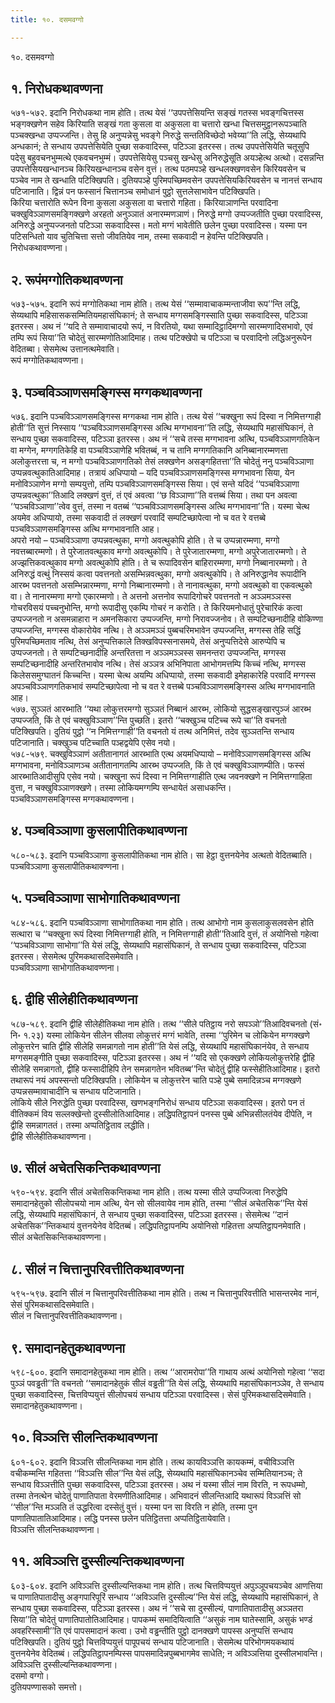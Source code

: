 ```yaml
---
title: १०. दसमवग्गो

---
```

१०. दसमवग्गो  


## १. निरोधकथावण्णना

५७१-५७२. इदानि निरोधकथा नाम होति। तत्थ येसं ‘‘उपपत्तेसियन्ति सङ्खं गतस्स भवङ्गचित्तस्स भङ्गक्खणेन सहेव किरियाति सङ्खं गता कुसला वा अकुसला वा चत्तारो खन्धा चित्तसमुट्ठानरूपञ्चाति पञ्चक्खन्धा उप्पज्जन्ति। तेसु हि अनुप्पन्नेसु भवङ्गे निरुद्धे सन्ततिविच्छेदो भवेय्या’’ति लद्धि, सेय्यथापि अन्धकानं; ते सन्धाय उपपत्तेसियेति पुच्छा सकवादिस्स, पटिञ्ञा इतरस्स। तत्थ उपपत्तेसियेति चतूसुपि पदेसु बहुवचनभुम्मत्थे एकवचनभुम्मं। उपपत्तेसियेसु पञ्चसु खन्धेसु अनिरुद्धेसूति अयञ्हेत्थ अत्थो। दसन्नन्ति उपपत्तेसियखन्धानञ्च किरियखन्धानञ्च वसेन वुत्तं। तत्थ पठमपञ्हे खन्धलक्खणवसेन किरियवसेन च पञ्चेव नाम ते खन्धाति पटिक्खिपति। दुतियपञ्हे पुरिमपच्छिमवसेन उपपत्तेसियकिरियवसेन च नानत्तं सन्धाय पटिजानाति। द्विन्नं पन फस्सानं चित्तानञ्च समोधानं पुट्ठो सुत्तलेसाभावेन पटिक्खिपति।  
किरिया चत्तारोति रूपेन विना कुसला अकुसला वा चत्तारो गहिता। किरियाञाणन्ति परवादिना चक्खुविञ्ञाणसमङ्गिक्खणे अरहतो अनुञ्ञातं अनारम्मणञाणं। निरुद्धे मग्गो उप्पज्जतीति पुच्छा परवादिस्स, अनिरुद्धे अनुप्पज्जनतो पटिञ्ञा सकवादिस्स। मतो मग्गं भावेतीति छलेन पुच्छा परवादिस्स। यस्मा पन पटिसन्धितो याव चुतिचित्ता सत्तो जीवतियेव नाम, तस्मा सकवादी न हेवन्ति पटिक्खिपति।  
निरोधकथावण्णना।  


## २. रूपंमग्गोतिकथावण्णना

५७३-५७५. इदानि रूपं मग्गोतिकथा नाम होति। तत्थ येसं ‘‘सम्मावाचाकम्मन्ताजीवा रूप’’न्ति लद्धि, सेय्यथापि महिसासकसम्मितियमहासंघिकानं; ते सन्धाय मग्गसमङ्गिस्साति पुच्छा सकवादिस्स, पटिञ्ञा इतरस्स। अथ नं ‘‘यदि ते सम्मावाचादयो रूपं, न विरतियो, यथा सम्मादिट्ठादिमग्गो सारम्मणादिसभावो, एवं तम्पि रूपं सिया’’ति चोदेतुं सारम्मणोतिआदिमाह। तत्थ पटिक्खेपो च पटिञ्ञा च परवादिनो लद्धिअनुरूपेन वेदितब्बा। सेसमेत्थ उत्तानत्थमेवाति।  
रूपं मग्गोतिकथावण्णना।  


## ३. पञ्चविञ्ञाणसमङ्गिस्स मग्गकथावण्णना

५७६. इदानि पञ्चविञ्ञाणसमङ्गिस्स मग्गकथा नाम होति। तत्थ येसं ‘‘चक्खुना रूपं दिस्वा न निमित्तग्गाही होती’’ति सुत्तं निस्साय ‘‘पञ्चविञ्ञाणसमङ्गिस्स अत्थि मग्गभावना’’ति लद्धि, सेय्यथापि महासंघिकानं, ते सन्धाय पुच्छा सकवादिस्स, पटिञ्ञा इतरस्स। अथ नं ‘‘सचे तस्स मग्गभावना अत्थि, पञ्चविञ्ञाणगतिकेन वा मग्गेन, मग्गगतिकेहि वा पञ्चविञ्ञाणेहि भवितब्बं, न च तानि मग्गगतिकानि अनिब्बानारम्मणत्ता अलोकुत्तरत्ता च, न मग्गो पञ्चविञ्ञाणगतिको तेसं लक्खणेन असङ्गहितत्ता’’ति चोदेतुं ननु पञ्चविञ्ञाणा उप्पन्नवत्थुकातिआदिमाह। तत्रायं अधिप्पायो – यदि पञ्चविञ्ञाणसमङ्गिस्स मग्गभावना सिया, येन मनोविञ्ञाणेन मग्गो सम्पयुत्तो, तम्पि पञ्चविञ्ञाणसमङ्गिस्स सिया। एवं सन्ते यदिदं ‘‘पञ्चविञ्ञाणा उप्पन्नवत्थुका’’तिआदि लक्खणं वुत्तं, तं एवं अवत्वा ‘‘छ विञ्ञाणा’’ति वत्तब्बं सिया। तथा पन अवत्वा ‘‘पञ्चविञ्ञाणा’’त्वेव वुत्तं, तस्मा न वतब्बं ‘‘पञ्चविञ्ञाणसमङ्गिस्स अत्थि मग्गभावना’’ति। यस्मा चेत्थ अयमेव अधिप्पायो, तस्मा सकवादी तं लक्खणं परवादिं सम्पटिच्छापेत्वा नो च वत रे वत्तब्बे पञ्चविञ्ञाणसमङ्गिस्स अत्थि मग्गभावनाति आह।  
अपरो नयो – पञ्चविञ्ञाणा उप्पन्नवत्थुका, मग्गो अवत्थुकोपि होति। ते च उप्पन्नारम्मणा, मग्गो नवत्तब्बारम्मणो। ते पुरेजातवत्थुकाव मग्गो अवत्थुकोपि। ते पुरेजातारम्मणा, मग्गो अपुरेजातारम्मणो। ते अज्झत्तिकवत्थुकाव मग्गो अवत्थुकोपि होति। ते च रूपादिवसेन बाहिरारम्मणा, मग्गो निब्बानारम्मणो। ते अनिरुद्धं वत्थुं निस्सयं कत्वा पवत्तनतो असम्भिन्नवत्थुका, मग्गो अवत्थुकोपि। ते अनिरुद्धानेव रूपादीनि आरब्भ पवत्तनतो असम्भिन्नारम्मणा, मग्गो निब्बानारम्मणो। ते नानावत्थुका, मग्गो अवत्थुको वा एकवत्थुको वा। ते नानारम्मणा मग्गो एकारम्मणो। ते अत्तनो अत्तनोव रूपादिगोचरे पवत्तनतो न अञ्ञमञ्ञस्स गोचरविसयं पच्चनुभोन्ति, मग्गो रूपादीसु एकम्पि गोचरं न करोति। ते किरियमनोधातुं पुरेचारिकं कत्वा उप्पज्जनतो न असमन्नाहारा न अमनसिकारा उप्पज्जन्ति, मग्गो निरावज्जनोव। ते सम्पटिच्छनादीहि वोकिण्णा उप्पज्जन्ति, मग्गस्स वोकारोयेव नत्थि। ते अञ्ञमञ्ञं पुब्बचरिमभावेन उप्पज्जन्ति, मग्गस्स तेहि सद्धिं पुरिमपच्छिमताव नत्थि, तेसं अनुप्पत्तिकाले तिक्खविपस्सनासमये, तेसं अनुप्पत्तिदेसे आरुप्पेपि च उप्पज्जनतो। ते सम्पटिच्छनादीहि अन्तरितत्ता न अञ्ञमञ्ञस्स समनन्तरा उप्पज्जन्ति, मग्गस्स सम्पटिच्छनादीहि अन्तरितभावोव नत्थि। तेसं अञ्ञत्र अभिनिपाता आभोगमत्तम्पि किच्चं नत्थि, मग्गस्स किलेससमुग्घातनं किच्चन्ति। यस्मा चेत्थ अयम्पि अधिप्पायो, तस्मा सकवादी इमेहाकारेहि परवादिं मग्गस्स अपञ्चविञ्ञाणगतिकभावं सम्पटिच्छापेत्वा नो च वत रे वत्तब्बे पञ्चविञ्ञाणसमङ्गिस्स अत्थि मग्गभावनाति आह।  
५७७. सुञ्ञतं आरब्भाति ‘‘यथा लोकुत्तरमग्गो सुञ्ञतं निब्बानं आरब्भ, लोकियो सुद्धसङ्खारपुञ्जं आरब्भ उप्पज्जति, किं ते एवं चक्खुविञ्ञाण’’न्ति पुच्छति। इतरो ‘‘चक्खुञ्च पटिच्च रूपे चा’’ति वचनतो पटिक्खिपति। दुतियं पुट्ठो ‘‘न निमित्तग्गाही’’ति वचनतो यं तत्थ अनिमित्तं, तदेव सुञ्ञतन्ति सन्धाय पटिजानाति। चक्खुञ्च पटिच्चाति पञ्हद्वयेपि एसेव नयो।  
५७८-५७९. चक्खुविञ्ञाणं अतीतानागतं आरब्भाति एत्थ अयमधिप्पायो – मनोविञ्ञाणसमङ्गिस्स अत्थि मग्गभावना, मनोविञ्ञाणञ्च अतीतानागतम्पि आरब्भ उप्पज्जति, किं ते एवं चक्खुविञ्ञाणम्पीति। फस्सं आरब्भातिआदीसुपि एसेव नयो। चक्खुना रूपं दिस्वा न निमित्तग्गाहीति एत्थ जवनक्खणे न निमित्तग्गाहिता वुत्ता, न चक्खुविञ्ञाणक्खणे। तस्मा लोकियमग्गम्पि सन्धायेतं असाधकन्ति।  
पञ्चविञ्ञाणसमङ्गिस्स मग्गकथावण्णना।  


## ४. पञ्चविञ्ञाणा कुसलापीतिकथावण्णना

५८०-५८३. इदानि पञ्चविञ्ञाणा कुसलापीतिकथा नाम होति। सा हेट्ठा वुत्तनयेनेव अत्थतो वेदितब्बाति।  
पञ्चविञ्ञाणा कुसलापीतिकथावण्णना।  


## ५. पञ्चविञ्ञाणा साभोगातिकथावण्णना

५८४-५८६. इदानि पञ्चविञ्ञाणा साभोगातिकथा नाम होति। तत्थ आभोगो नाम कुसलाकुसलवसेन होति सत्थारा च ‘‘चक्खुना रूपं दिस्वा निमित्तग्गाही होति, न निमित्तग्गाही होती’’तिआदि वुत्तं, तं अयोनिसो गहेत्वा ‘‘पञ्चविञ्ञाणा साभोगा’’ति येसं लद्धि, सेय्यथापि महासंघिकानं, ते सन्धाय पुच्छा सकवादिस्स, पटिञ्ञा इतरस्स। सेसमेत्थ पुरिमकथासदिसमेवाति।  
पञ्चविञ्ञाणा साभोगातिकथावण्णना।  


## ६. द्वीहि सीलेहीतिकथावण्णना

५८७-५८९. इदानि द्वीहि सीलेहीतिकथा नाम होति। तत्थ ‘‘सीले पतिट्ठाय नरो सपञ्ञो’’तिआदिवचनतो (सं॰ नि॰ १.२३) यस्मा लोकियेन सीलेन सीलवा लोकुत्तरं मग्गं भावेति, तस्मा ‘‘पुरिमेन च लोकियेन मग्गक्खणे लोकुत्तरेन चाति द्वीहि सीलेहि समन्नागतो नाम होती’’ति येसं लद्धि, सेय्यथापि महासंघिकानंयेव, ते सन्धाय मग्गसमङ्गीति पुच्छा सकवादिस्स, पटिञ्ञा इतरस्स। अथ नं ‘‘यदि सो एकक्खणे लोकियलोकुत्तरेहि द्वीहि सीलेहि समन्नागतो, द्वीहि फस्सादीहिपि तेन समन्नागतेन भवितब्ब’’न्ति चोदेतुं द्वीहि फस्सेहीतिआदिमाह। इतरो तथारूपं नयं अपस्सन्तो पटिक्खिपति। लोकियेन च लोकुत्तरेन चाति पञ्हे पुब्बे समादिन्नञ्च मग्गक्खणे उप्पन्नसम्मावाचादीनि च सन्धाय पटिजानाति।  
लोकिये सीले निरुद्धेति पुच्छा परवादिस्स, खणभङ्गनिरोधं सन्धाय पटिञ्ञा सकवादिस्स। इतरो पन तं वीतिक्कमं विय सल्लक्खेन्तो दुस्सीलोतिआदिमाह। लद्धिपतिट्ठापनं पनस्स पुब्बे अभिन्नसीलतंयेव दीपेति, न द्वीहि समन्नागततं। तस्मा अप्पतिट्ठिताव लद्धीति।  
द्वीहि सीलेहीतिकथावण्णना।  


## ७. सीलं अचेतसिकन्तिकथावण्णना

५९०-५९४. इदानि सीलं अचेतसिकन्तिकथा नाम होति। तत्थ यस्मा सीले उप्पज्जित्वा निरुद्धेपि समादानहेतुको सीलोपचयो नाम अत्थि, येन सो सीलवायेव नाम होति, तस्मा ‘‘सीलं अचेतसिक’’न्ति येसं लद्धि, सेय्यथापि महासंघिकानं, ते सन्धाय पुच्छा सकवादिस्स, पटिञ्ञा इतरस्स। सेसमेत्थ ‘‘दानं अचेतसिक’’न्तिकथायं वुत्तनयेनेव वेदितब्बं। लद्धिपतिट्ठापनम्पि अयोनिसो गहितत्ता अप्पतिट्ठापनमेवाति।  
सीलं अचेतसिकन्तिकथावण्णना।  


## ८. सीलं न चित्तानुपरिवत्तीतिकथावण्णना

५९५-५९७. इदानि सीलं न चित्तानुपरिवत्तीतिकथा नाम होति। तत्थ न चित्तानुपरिवत्तीति भासन्तरमेव नानं, सेसं पुरिमकथासदिसमेवाति।  
सीलं न चित्तानुपरिवत्तीतिकथावण्णना।  


## ९. समादानहेतुकथावण्णना

५९८-६००. इदानि समादानहेतुकथा नाम होति। तत्थ ‘‘आरामरोपा’’ति गाथाय अत्थं अयोनिसो गहेत्वा ‘‘सदा पुञ्ञं पवड्ढती’’ति वचनतो ‘‘समादानहेतुकं सीलं वड्ढती’’ति येसं लद्धि, सेय्यथापि महासंघिकानञ्ञेव, ते सन्धाय पुच्छा सकवादिस्स, चित्तविप्पयुत्तं सीलोपचयं सन्धाय पटिञ्ञा परवादिस्स। सेसं पुरिमकथासदिसमेवाति।  
समादानहेतुकथावण्णना।  


## १०. विञ्ञत्ति सीलन्तिकथावण्णना

६०१-६०२. इदानि विञ्ञत्ति सीलन्तिकथा नाम होति। तत्थ कायविञ्ञत्ति कायकम्मं, वचीविञ्ञत्ति वचीकम्मन्ति गहितत्ता ‘‘विञ्ञत्ति सील’’न्ति येसं लद्धि, सेय्यथापि महासंघिकानञ्चेव सम्मितियानञ्च; ते सन्धाय विञ्ञत्तीति पुच्छा सकवादिस्स, पटिञ्ञा इतरस्स। अथ नं यस्मा सीलं नाम विरति, न रूपधम्मो, तस्मा तेनत्थेन चोदेतुं पाणातिपाता वेरमणीतिआदिमाह। अभिवादनं सीलन्तिआदि यथारूपं विञ्ञत्तिं सो ‘‘सील’’न्ति मञ्ञति तं उद्धरित्वा दस्सेतुं वुत्तं। यस्मा पन सा विरति न होति, तस्मा पुन पाणातिपातातिआदिमाह। लद्धि पनस्स छलेन पतिट्ठितत्ता अप्पतिट्ठितायेवाति।  
विञ्ञत्ति सीलन्तिकथावण्णना।  


## ११. अविञ्ञत्ति दुस्सील्यन्तिकथावण्णना

६०३-६०४. इदानि अविञ्ञत्ति दुस्सील्यन्तिकथा नाम होति। तत्थ चित्तविप्पयुत्तं अपुञ्ञूपचयञ्चेव आणत्तिया च पाणातिपातादीसु अङ्गपारिपूरिं सन्धाय ‘‘अविञ्ञत्ति दुस्सील्य’’न्ति येसं लद्धि, सेय्यथापि महासंघिकानं, ते सन्धाय पुच्छा सकवादिस्स, पटिञ्ञा इतरस्स। अथ नं ‘‘सचे सा दुस्सील्यं, पाणातिपातादीसु अञ्ञतरा सिया’’ति चोदेतुं पाणातिपातोतिआदिमाह। पापकम्मं समादियित्वाति ‘‘असुकं नाम घातेस्सामि, असुकं भण्डं अवहरिस्सामी’’ति एवं पापसमादानं कत्वा। उभो वड्ढन्तीति पुट्ठो दानक्खणे पापस्स अनुप्पत्तिं सन्धाय पटिक्खिपति। दुतियं पुट्ठो चित्तविप्पयुत्तं पापूपचयं सन्धाय पटिजानाति। सेसमेत्थ परिभोगमयकथायं वुत्तनयेनेव वेदितब्बं। लद्धिपतिट्ठापनम्पिस्स पापसमादिन्नपुब्बभागमेव साधेति; न अविञ्ञत्तिया दुस्सीलभावन्ति।  
अविञ्ञत्ति दुस्सील्यन्तिकथावण्णना।  
दसमो वग्गो।  
दुतियपण्णासको समत्तो।  